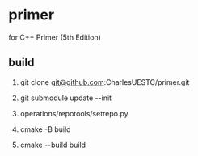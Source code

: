 # primer

for C++ Primer (5th Edition)

## build

1. git clone git@github.com:CharlesUESTC/primer.git

2. git submodule update --init

3. operations/repotools/setrepo.py

4. cmake -B build

5. cmake --build build
